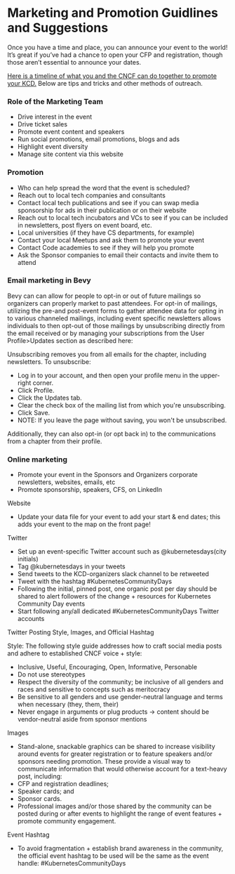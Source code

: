 # Marketing and Promotion Guidlines and Suggestions

Once you have a time and place, you can announce your event to the world! It’s great if you’ve had a chance to open your CFP and registration, though those aren’t essential to announce your dates.

[Here is a timeline of what you and the CNCF can do together to promote your KCD.](https://docs.google.com/document/d/1vWMCdXlWKgpIMhAGdVBZM5w-W5cJFSVsh7Jaqwhf9dY/edit#) Below are tips and tricks and other methods of outreach.

### Role of the Marketing Team

* Drive interest in the event
* Drive ticket sales
* Promote event content and speakers
* Run social promotions, email promotions, blogs and ads
* Highlight event diversity
* Manage site content via this website 

### Promotion

* Who can help spread the word that the event is scheduled?
* Reach out to local tech companies and consultants
* Contact local tech publications and see if you can swap media sponsorship for ads in their publication or on their website
* Reach out to local tech incubators and VCs to see if you can be included in newsletters, post flyers on event board, etc.
* Local universities (if they have CS departments, for example)
* Contact your local Meetups and ask them to promote your event 
* Contact Code academies to see if they will help you promote
* Ask the Sponsor companies to email their contacts and invite them to attend

### Email marketing in Bevy

Bevy can can allow for people to opt-in or out of future mailings so organizers can properly market to past attendees. For opt-in of mailings, utilizing the pre-and post-event forms to gather attendee data for opting in to various channeled mailings, including event specific newsletters allows individuals to then opt-out of those mailings by unsubscribing directly from the email received or by managing your subscriptions from the User Profile>Updates section as described here:

Unsubscribing removes you from all emails for the chapter, including newsletters.
To unsubscribe:
* Log in to your account, and then open your profile menu in the upper-right corner.
* Click Profile.
* Click the Updates tab.
* Clear the check box of the mailing list from which you're unsubscribing.
* Click Save.
* NOTE: If you leave the page without saving, you won't be unsubscribed.

Additionally, they can also opt-in (or opt back in) to the communications from a chapter from their profile.

### Online marketing

* Promote your event in the Sponsors and Organizers corporate newsletters, websites, emails, etc
* Promote sponsorship, speakers, CFS, on LinkedIn

Website

* Update your data file for your event to add your start & end dates; this adds your event to the map on the front page!

Twitter

* Set up an event-specific Twitter account such as @kubernetesdays(city initials)
* Tag @kubernetesdays in your tweets 
* Send tweets to the KCD-organizers slack channel to be retweeted
* Tweet with the hashtag #KubernetesCommunityDays
* Following the initial, pinned post, one organic post per day should be shared to alert followers of the change + resources for Kubernetes Community Day events
* Start following any/all dedicated #KubernetesCommunityDays Twitter accounts

Twitter Posting Style, Images, and Official Hashtag

Style: The following style guide addresses how to craft social media posts and adhere to established CNCF voice + style:
 * Inclusive, Useful, Encouraging, Open, Informative, Personable
 * Do not use stereotypes
 * Respect the diversity of the community; be inclusive of all genders and races and sensitive to concepts such as meritocracy
 * Be sensitive to all genders and use gender-neutral language and terms when necessary (they, them, their)
 * Never engage in arguments or plug products → content should be vendor-neutral aside from sponsor mentions

Images

* Stand-alone, snackable graphics can be shared to increase visibility around events for greater registration or to feature speakers and/or sponsors needing promotion. These provide a visual way to communicate information that would otherwise account for a text-heavy post, including:
* CFP and registration deadlines;
* Speaker cards; and
* Sponsor cards.
* Professional images and/or those shared by the community can be posted during or after events to highlight the range of event features + promote community engagement.

Event Hashtag

* To avoid fragmentation + establish brand awareness in the community, the official event hashtag to be used will be the same as the event handle: #KubernetesCommunityDays
